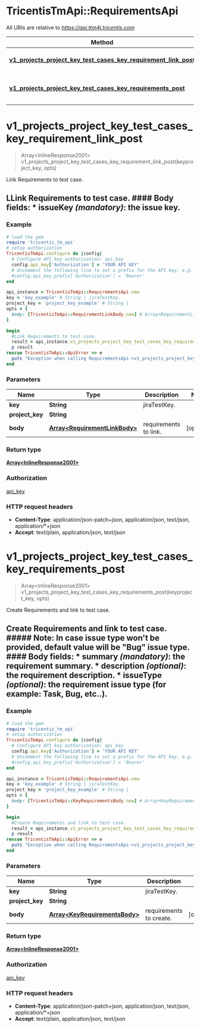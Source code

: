 # TricentisTmApi::RequirementsApi

All URIs are relative to *https://api.ttm4j.tricentis.com*

Method | HTTP request | Description
------------- | ------------- | -------------
[**v1_projects_project_key_test_cases_key_requirement_link_post**](RequirementsApi.md#v1_projects_project_key_test_cases_key_requirement_link_post) | **POST** /v1/projects/{project-key}/test-cases/{key}/requirement/link | Link Requirements to test case.
[**v1_projects_project_key_test_cases_key_requirements_post**](RequirementsApi.md#v1_projects_project_key_test_cases_key_requirements_post) | **POST** /v1/projects/{project-key}/test-cases/{key}/requirements | Create Requirements and link to test case.

# **v1_projects_project_key_test_cases_key_requirement_link_post**
> Array&lt;InlineResponse2001&gt; v1_projects_project_key_test_cases_key_requirement_link_post(keyproject_key, opts)

Link Requirements to test case.

## LLink Requirements to test case.                #### Body fields:  * **issueKey** _(mandatory)_: the issue key.

### Example
```ruby
# load the gem
require 'tricentis_tm_api'
# setup authorization
TricentisTmApi.configure do |config|
  # Configure API key authorization: api_key
  config.api_key['Authorization'] = 'YOUR API KEY'
  # Uncomment the following line to set a prefix for the API key, e.g. 'Bearer' (defaults to nil)
  #config.api_key_prefix['Authorization'] = 'Bearer'
end

api_instance = TricentisTmApi::RequirementsApi.new
key = 'key_example' # String | jiraTestKey.
project_key = 'project_key_example' # String | 
opts = { 
  body: [TricentisTmApi::RequirementLinkBody.new] # Array<RequirementLinkBody> | requirements to link.
}

begin
  #Link Requirements to test case.
  result = api_instance.v1_projects_project_key_test_cases_key_requirement_link_post(keyproject_key, opts)
  p result
rescue TricentisTmApi::ApiError => e
  puts "Exception when calling RequirementsApi->v1_projects_project_key_test_cases_key_requirement_link_post: #{e}"
end
```

### Parameters

Name | Type | Description  | Notes
------------- | ------------- | ------------- | -------------
 **key** | **String**| jiraTestKey. | 
 **project_key** | **String**|  | 
 **body** | [**Array&lt;RequirementLinkBody&gt;**](RequirementLinkBody.md)| requirements to link. | [optional] 

### Return type

[**Array&lt;InlineResponse2001&gt;**](InlineResponse2001.md)

### Authorization

[api_key](../README.md#api_key)

### HTTP request headers

 - **Content-Type**: application/json-patch+json, application/json, text/json, application/*+json
 - **Accept**: text/plain, application/json, text/json



# **v1_projects_project_key_test_cases_key_requirements_post**
> Array&lt;InlineResponse2001&gt; v1_projects_project_key_test_cases_key_requirements_post(keyproject_key, opts)

Create Requirements and link to test case.

## Create Requirements and link to test case.  ##### Note: In case issue type won't be provided, default value will be \"Bug\" issue type.                #### Body fields:  * **summary** _(mandatory)_: the requirement summary.  * **description** _(optional)_: the requirement description.  * **issueType** _(optional)_: the requirement issue type (for example: Task, Bug, etc..).

### Example
```ruby
# load the gem
require 'tricentis_tm_api'
# setup authorization
TricentisTmApi.configure do |config|
  # Configure API key authorization: api_key
  config.api_key['Authorization'] = 'YOUR API KEY'
  # Uncomment the following line to set a prefix for the API key, e.g. 'Bearer' (defaults to nil)
  #config.api_key_prefix['Authorization'] = 'Bearer'
end

api_instance = TricentisTmApi::RequirementsApi.new
key = 'key_example' # String | jiraTestKey.
project_key = 'project_key_example' # String | 
opts = { 
  body: [TricentisTmApi::KeyRequirementsBody.new] # Array<KeyRequirementsBody> | requirements to create.
}

begin
  #Create Requirements and link to test case.
  result = api_instance.v1_projects_project_key_test_cases_key_requirements_post(keyproject_key, opts)
  p result
rescue TricentisTmApi::ApiError => e
  puts "Exception when calling RequirementsApi->v1_projects_project_key_test_cases_key_requirements_post: #{e}"
end
```

### Parameters

Name | Type | Description  | Notes
------------- | ------------- | ------------- | -------------
 **key** | **String**| jiraTestKey. | 
 **project_key** | **String**|  | 
 **body** | [**Array&lt;KeyRequirementsBody&gt;**](KeyRequirementsBody.md)| requirements to create. | [optional] 

### Return type

[**Array&lt;InlineResponse2001&gt;**](InlineResponse2001.md)

### Authorization

[api_key](../README.md#api_key)

### HTTP request headers

 - **Content-Type**: application/json-patch+json, application/json, text/json, application/*+json
 - **Accept**: text/plain, application/json, text/json



